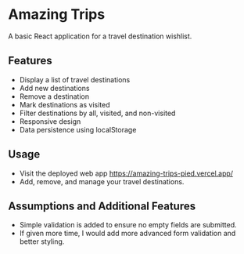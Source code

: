 # Amazing Trips

A basic React application for a travel destination wishlist.

## Features
- Display a list of travel destinations
- Add new destinations
- Remove a destination
- Mark destinations as visited
- Filter destinations by all, visited, and non-visited
- Responsive design
- Data persistence using localStorage

## Usage
- Visit the deployed web app https://amazing-trips-pied.vercel.app/
- Add, remove, and manage your travel destinations.

## Assumptions and Additional Features
- Simple validation is added to ensure no empty fields are submitted.
- If given more time, I would add more advanced form validation and better styling.

